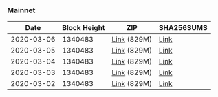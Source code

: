 ### Mainnet

|    Date    | Block Height | ZIP | SHA256SUMS |
| ---------- | ------------ | --- | ---------- |
| 2020-03-06 | 1340483 | [Link](https://s3-ap-southeast-2.amazonaws.com/ion-bootstrap/mainnet/2020-03-06/bootstrap.dat.zip) (829M) | [Link](https://s3-ap-southeast-2.amazonaws.com/ion-bootstrap/mainnet/2020-03-06/SHA256SUMS) |
| 2020-03-05 | 1340483 | [Link](https://s3-ap-southeast-2.amazonaws.com/ion-bootstrap/mainnet/2020-03-05/bootstrap.dat.zip) (829M) | [Link](https://s3-ap-southeast-2.amazonaws.com/ion-bootstrap/mainnet/2020-03-05/SHA256SUMS) |
| 2020-03-04 | 1340483 | [Link](https://s3-ap-southeast-2.amazonaws.com/ion-bootstrap/mainnet/2020-03-04/bootstrap.dat.zip) (829M) | [Link](https://s3-ap-southeast-2.amazonaws.com/ion-bootstrap/mainnet/2020-03-04/SHA256SUMS) |
| 2020-03-03 | 1340483 | [Link](https://s3-ap-southeast-2.amazonaws.com/ion-bootstrap/mainnet/2020-03-03/bootstrap.dat.zip) (829M) | [Link](https://s3-ap-southeast-2.amazonaws.com/ion-bootstrap/mainnet/2020-03-03/SHA256SUMS) |
| 2020-03-02 | 1340483 | [Link](https://s3-ap-southeast-2.amazonaws.com/ion-bootstrap/mainnet/2020-03-02/bootstrap.dat.zip) (829M) | [Link](https://s3-ap-southeast-2.amazonaws.com/ion-bootstrap/mainnet/2020-03-02/SHA256SUMS) |
